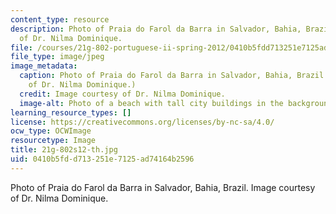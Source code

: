 ```yaml
---
content_type: resource
description: Photo of Praia do Farol da Barra in Salvador, Bahia, Brazil. Image courtesy
  of Dr. Nilma Dominique.
file: /courses/21g-802-portuguese-ii-spring-2012/0410b5fdd713251e7125ad74164b2596_21g-802s12-th.jpg
file_type: image/jpeg
image_metadata:
  caption: Photo of Praia do Farol da Barra in Salvador, Bahia, Brazil. (Image courtesy
    of Dr. Nilma Dominique.)
  credit: Image courtesy of Dr. Nilma Dominique.
  image-alt: Photo of a beach with tall city buildings in the background.
learning_resource_types: []
license: https://creativecommons.org/licenses/by-nc-sa/4.0/
ocw_type: OCWImage
resourcetype: Image
title: 21g-802s12-th.jpg
uid: 0410b5fd-d713-251e-7125-ad74164b2596
---
```

Photo of Praia do Farol da Barra in Salvador, Bahia, Brazil. Image courtesy of Dr. Nilma Dominique.